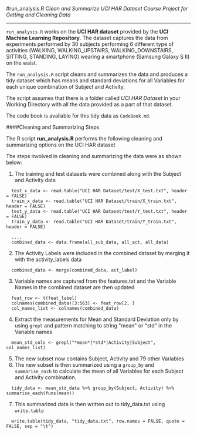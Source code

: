 #run_analysis.R
*Clean and Summarize UCI HAR Dataset*
*Course Project for Getting and Cleaning Data*

---------------------

`run_analysis.R` works on the **UCI HAR dataset** provided by the **UCI Machine Learning Repository**.
The dataset captures the data from experiments performed by 30 subjects performing 6 different type of activities (WALKING, WALKING_UPSTAIRS, WALKING_DOWNSTAIRS, SITTING, STANDING, LAYING) wearing a smartphone (Samsung Galaxy S II) on the waist.

The `run_analysis.R` script cleans and summarizes the data and produces a tidy dataset which has means and standard deviations for all Variables for each unique combination of Subject and Activity.

The script assumes that there is a folder called *UCI HAR Dataset* in your Working Directory with all the data provided as a part of that dataset.

The code book is avaliable for this tidy data as `CodeBook.md`.

####Cleaning and Summarizing Steps

The R script **run_analysis.R** performs the following cleaning and summarizing options on the UCI HAR dataset

The steps involved in cleaning and summarizing the data were as shown below:

1. The training and test datasets were combined along with the Subject and Activity data

```
  test_x_data <- read.table("UCI HAR Dataset/test/X_test.txt", header = FALSE)
  train_x_data <- read.table("UCI HAR Dataset/train/X_train.txt", header = FALSE)
  test_y_data <- read.table("UCI HAR Dataset/test/Y_test.txt", header = FALSE)
  train_y_data <- read.table("UCI HAR Dataset/train/Y_train.txt", header = FALSE)

  ....
  combined_data <- data.frame(all_sub_data, all_act, all_data)
```

2. The Activity Labels were included in the combined dataset by merging it with the activity_labels data

```
  combined_data <- merge(combined_data, act_label)
```
  
3. Variable names are captured from the features.txt and the Variable Names in the combined dataset are then updated

```
  feat_row <- t(feat_label)
  colnames(combined_data)[3:563] <- feat_row[2, ]  
  col_names_list <- colnames(combined_data)
```  

4. Extract the measurements for Mean and Standard Deviation only by using `grepl` and pattern matching
   to string "mean" or "std" in the Variable names

```
  mean_std_cols <- grepl("*mean*|*std*|Activity|Subject", col_names_list)
``` 

5. The new subset now contains Subject, Activity and 79 other Variables
6. The new subset is then summarized using a `group_by` and `summarise_each` to calculate the mean of all Variables for each      Subject and Activity combination.

```
  tidy_data <- mean_std_data %>% group_by(Subject, Activity) %>% summarise_each(funs(mean))
```

7. This summarized data is then written out to tidy_data.txt using `write.table`
```
  write.table(tidy_data, "tidy_data.txt", row.names = FALSE, quote = FALSE, sep = "\t")
```



